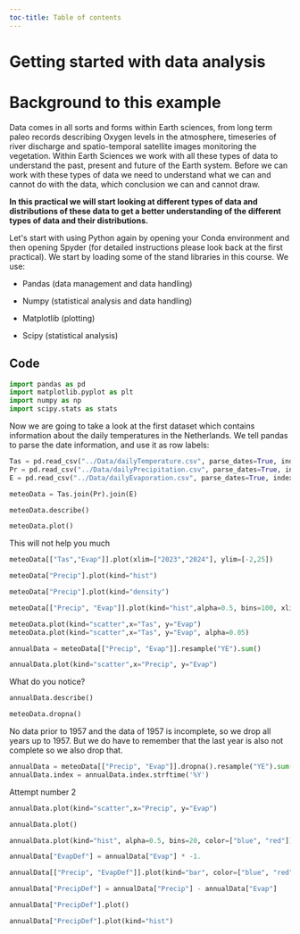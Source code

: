 ```yaml
---
toc-title: Table of contents
---
```


# Getting started with data analysis

# Background to this example

Data comes in all sorts and forms within Earth sciences, from long term
paleo records describing Oxygen levels in the atmosphere, timeseries of
river discharge and spatio-temporal satellite images monitoring the
vegetation. Within Earth Sciences we work with all these types of data
to understand the past, present and future of the Earth system. Before
we can work with these types of data we need to understand what we can
and cannot do with the data, which conclusion we can and cannot draw.

**In this practical we will start looking at different types of data and
distributions of these data to get a better understanding of the
different types of data and their distributions.**

Let's start with using Python again by opening your Conda environment
and then opening Spyder (for detailed instructions please look back at
the first practical). We start by loading some of the stand libraries in
this course. We use:

-   Pandas (data management and data handling)

-   Numpy (statistical analysis and data handling)

-   Matplotlib (plotting)

-   Scipy (statistical analysis)

## Code

``` python
import pandas as pd
import matplotlib.pyplot as plt
import numpy as np
import scipy.stats as stats
```

Now we are going to take a look at the first dataset which contains
information about the daily temperatures in the Netherlands. We tell
pandas to parse the date information, and use it as row labels:

``` python
Tas = pd.read_csv("../Data/dailyTemperature.csv", parse_dates=True, index_col=0)
Pr = pd.read_csv("../Data/dailyPrecipitation.csv", parse_dates=True, index_col=0)
E = pd.read_csv("../Data/dailyEvaporation.csv", parse_dates=True, index_col=0)
```

``` python
meteoData = Tas.join(Pr).join(E)
```

``` python
meteoData.describe()
```

``` python
meteoData.plot()
```

This will not help you much

``` python
meteoData[["Tas","Evap"]].plot(xlim=["2023","2024"], ylim=[-2,25])
```

``` python
meteoData["Precip"].plot(kind="hist")
```

``` python
meteoData["Precip"].plot(kind="density")
```

``` python
meteoData[["Precip", "Evap"]].plot(kind="hist",alpha=0.5, bins=100, xlim=[0,30])
```

``` python
meteoData.plot(kind="scatter",x="Tas", y="Evap")
meteoData.plot(kind="scatter",x="Tas", y="Evap", alpha=0.05)
```

``` python
annualData = meteoData[["Precip", "Evap"]].resample("YE").sum()
```

``` python
annualData.plot(kind="scatter",x="Precip", y="Evap")
```

What do you notice?

``` python
annualData.describe()
```

``` python
meteoData.dropna()
```

No data prior to 1957 and the data of 1957 is incomplete, so we drop all
years up to 1957. But we do have to remember that the last year is also
not complete so we also drop that.

``` python
annualData = meteoData[["Precip", "Evap"]].dropna().resample("YE").sum().loc["1958":"2023"]
annualData.index = annualData.index.strftime('%Y')
```

Attempt number 2

``` python
annualData.plot(kind="scatter",x="Precip", y="Evap")
```

``` python
annualData.plot()
```

``` python
annualData.plot(kind="hist", alpha=0.5, bins=20, color=["blue", "red"])
```

``` python
annualData["EvapDef"] = annualData["Evap"] * -1.
```

``` python
annualData[["Precip", "EvapDef"]].plot(kind="bar", color=["blue", "red"], stacked=True)
```

``` python
annualData["PrecipDef"] = annualData["Precip"] - annualData["Evap"]
```

``` python
annualData["PrecipDef"].plot()
```

``` python
annualData["PrecipDef"].plot(kind="hist")
```
